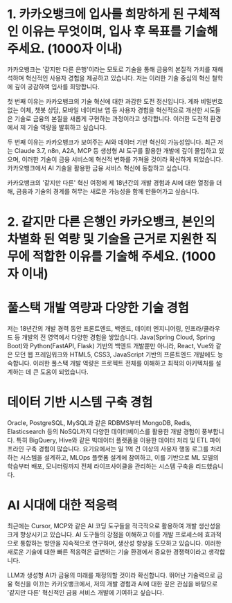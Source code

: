 # 1. 카카오뱅크에 입사를 희망하게 된 구체적인 이유는 무엇이며, 입사 후 목표를 기술해 주세요. (1000자 이내)

카카오뱅크는 '같지만 다른 은행'이라는 모토로 기술을 통해 금융의 본질적 가치를 재해석하며 혁신적인 사용자 경험을 제공하고 있습니다. 저는 이러한 기술 중심의 혁신 철학에 깊이 공감하여 입사를 희망합니다.

첫 번째 이유는 카카오뱅크의 기술 혁신에 대한 과감한 도전 정신입니다. 계좌 비밀번호 없는 이체, 챗봇 상담, 모바일 네이티브 앱 등 사용자 경험을 혁신적으로 개선한 시도들은 기술로 금융의 본질을 새롭게 구현하는 과정이라고 생각합니다. 이러한 도전적 환경에서 제 기술 역량을 발휘하고 싶습니다.

두 번째 이유는 카카오뱅크가 보여주는 AI와 데이터 기반 혁신의 가능성입니다. 최근 저는 Claude 3.7, n8n, A2A, MCP 등 생성형 AI 도구를 활용한 개발에 깊이 몰입하고 있으며, 이러한 기술이 금융 서비스에 혁신적 변화를 가져올 것이라 확신하게 되었습니다. 카카오뱅크에서 AI 기술을 활용한 금융 서비스 혁신에 동참하고 싶습니다.

카카오뱅크의 '같지만 다른' 혁신 여정에 제 18년간의 개발 경험과 AI에 대한 열정을 더해, 금융과 기술의 경계를 허무는 새로운 가능성을 함께 만들어가고 싶습니다.

# 2. 같지만 다른 은행인 카카오뱅크, 본인의 차별화 된 역량 및 기술을 근거로 지원한 직무에 적합한 이유를 기술해 주세요. (1000자 이내)

# 풀스택 개발 역량과 다양한 기술 경험
저는 18년간의 개발 경력 동안 프론트엔드, 백엔드, 데이터 엔지니어링, 인프라/클라우드 등 개발의 전 영역에서 다양한 경험을 쌓았습니다. Java(Spring Cloud, Spring Boot)와 Python(FastAPI, Flask) 기반의 백엔드 개발뿐만 아니라, React, Vue와 같은 모던 웹 프레임워크와 HTML5, CSS3, JavaScript 기반의 프론트엔드 개발에도 능숙합니다. 이러한 풀스택 개발 역량은 프로젝트 전체를 이해하고 최적의 아키텍처를 설계하는 데 큰 도움이 되었습니다.

# 데이터 기반 시스템 구축 경험
Oracle, PostgreSQL, MySQL과 같은 RDBMS부터 MongoDB, Redis, Elasticsearch 등의 NoSQL까지 다양한 데이터베이스를 활용한 개발 경험이 풍부합니다. 특히 BigQuery, Hive와 같은 빅데이터 플랫폼을 이용한 데이터 처리 및 ETL 파이프라인 구축 경험이 많습니다. 요기요에서는 일 1억 건 이상의 사용자 행동 로그를 처리하는 시스템을 설계하고, MLOps 플랫폼 설계에 참여하고, 이를 기반으로 ML 모델의 학습부터 배포, 모니터링까지 전체 라이프사이클을 관리하는 시스템 구축을 리드했습니다.

# AI 시대에 대한 적응력
최근에는 Cursor, MCP와 같은 AI 코딩 도구들을 적극적으로 활용하여 개발 생산성을 크게 향상시키고 있습니다. AI 도구들의 강점을 이해하고 이를 개발 프로세스에 효과적으로 통합하는 방안을 지속적으로 연구하며, 생산성 향상을 도모하고 있습니다. 이러한 새로운 기술에 대한 빠른 적응력은 급변하는 기술 환경에서 중요한 경쟁력이라고 생각합니다.

LLM과 생성형 AI가 금융의 미래를 재정의할 것이라 확신합니다. 뛰어난 기술력으로 금융 혁신을 이끄는 카카오뱅크에서, 저의 개발 경험과 AI에 대한 깊은 관심을 바탕으로 '같지만 다른' 혁신적인 금융 서비스 개발에 기여하고 싶습니다.



